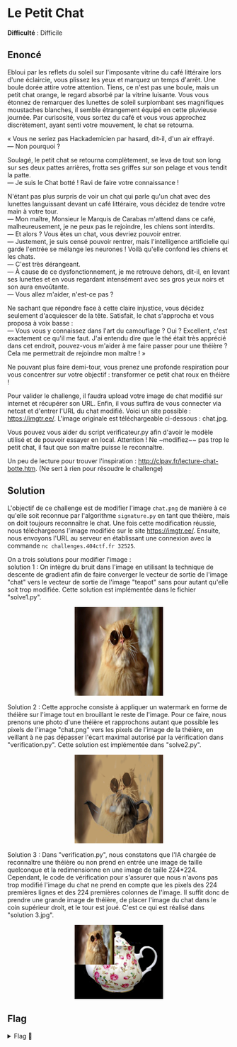# Le Petit Chat

**Difficulté** : Difficile

## Enoncé

Ebloui par les reflets du soleil sur l'imposante vitrine du café littéraire lors d'une éclaircie, vous plissez les yeux et marquez un temps d'arrêt. Une boule dorée attire votre attention. Tiens, ce n'est pas une boule, mais un petit chat orange, le regard absorbé par la vitrine luisante. Vous vous étonnez de remarquer des lunettes de soleil surplombant ses magnifiques moustaches blanches, il semble étrangement équipé en cette pluvieuse journée. Par curisosité, vous sortez du café et vous vous approchez discrètement, ayant senti votre mouvement, le chat se retourna.

« Vous ne seriez pas Hackademicien par hasard, dit-il, d'un air effrayé.   
— Non pourquoi ?   

Soulagé, le petit chat se retourna complètement, se leva de tout son long sur ses deux pattes arrières, frotta ses griffes sur son pelage et vous tendit la patte.   
— Je suis le Chat botté ! Ravi de faire votre connaissance !   

N'étant pas plus surpris de voir un chat qui parle qu'un chat avec des lunettes languissant devant un café littéraire, vous décidez de tendre votre main à votre tour.   
— Mon maître, Monsieur le Marquis de Carabas m'attend dans ce café, malheureusement, je ne peux pas le rejoindre, les chiens sont interdits.   
— Et alors ? Vous êtes un chat, vous devriez pouvoir entrer.   
— Justement, je suis censé pouvoir rentrer, mais l'intelligence artificielle qui garde l'entrée se mélange les neurones ! Voilà qu'elle confond les chiens et les chats.   
— C'est très dérangeant.   
— À cause de ce dysfonctionnement, je me retrouve dehors, dit-il, en levant ses lunettes et en vous regardant intensément avec ses gros yeux noirs et son aura envoûtante.   
— Vous allez m'aider, n'est-ce pas ?

Ne sachant que répondre face à cette claire injustice, vous décidez seulement d'acquiescer de la tête. Satisfait, le chat s'approcha et vous proposa à voix basse :   
— Vous vous y connaissez dans l'art du camouflage ? Oui ? Excellent, c'est exactement ce qu'il me faut. J'ai entendu dire que le thé était très apprécié dans cet endroit, pouvez-vous m'aider à me faire passer pour une théière ? Cela me permettrait de rejoindre mon maître ! »

Ne pouvant plus faire demi-tour, vous prenez une profonde respiration pour vous concentrer sur votre objectif : transformer ce petit chat roux en théière !

Pour valider le challenge, il faudra upload votre image de chat modifié sur internet et récupérer son URL. Enfin, il vous suffira de vous connecter via netcat et d'entrer l'URL du chat modifié. Voici un site possible : https://imgtr.ee/. L'image originale est téléchargeable ci-dessous : chat.jpg.

Vous pouvez vous aider du script verificateur.py afin d'avoir le modèle utilisé et de pouvoir essayer en local. Attention ! Ne ~modifiez~~ pas trop le petit chat, il faut que son maître puisse le reconnaître.

Un peu de lecture pour trouver l'inspiration : http://clpav.fr/lecture-chat-botte.htm. (Ne sert à rien pour résoudre le challenge)


## Solution

L'objectif de ce challenge est de modifier l'image `chat.png` de manière à ce qu'elle soit reconnue par l'algorithme `signature.py` en tant que théière, mais on doit toujours reconnaître le chat. Une fois cette modification réussie, nous téléchargeons l'image modifiée sur le site https://imgtr.ee/. Ensuite, nous envoyons l'URL au serveur en établissant une connexion avec la commande `nc challenges.404ctf.fr 32525`.

On a trois solutions pour modifier l'image :   
solution 1 : On intègre du bruit dans l'image en utilisant la technique de descente de gradient afin de faire converger le vecteur de sortie de l'image "chat" vers le vecteur de sortie de l'image "teapot" sans pour autant qu'elle soit trop modifiée. Cette solution est implémentée dans le fichier "solve1.py".

<p align="center"><img src="solution 1.png" alt="Solution 1" width="200"></p>

Solution 2 : Cette approche consiste à appliquer un watermark en forme de théière sur l'image tout en brouillant le reste de l'image. Pour ce faire, nous prenons une photo d'une théière et rapprochons autant que possible les pixels de l'image "chat.png" vers les pixels de l'image de la théière, en veillant à ne pas dépasser l'écart maximal autorisé par la vérification dans "verification.py". Cette solution est implémentée dans "solve2.py".

<p align="center"><img src="solution 2.png" alt="Solution 2" width="200"></p>

Solution 3 : Dans "verification.py", nous constatons que l'IA chargée de reconnaître une théière ou non prend en entrée une image de taille quelconque et la redimensionne en une image de taille 224*224. Cependant, le code de vérification pour s'assurer que nous n'avons pas trop modifié l'image du chat ne prend en compte que les pixels des 224 premières lignes et des 224 premières colonnes de l'image. Il suffit donc de prendre une grande image de théière, de placer l'image du chat dans le coin supérieur droit, et le tour est joué. C'est ce qui est réalisé dans "solution 3.jpg".

<p align="center"><img src="solution 3.jpg" alt="Solution 3" width="200"></p>

## Flag

<details>
<summary> Flag 🚩</summary>

```
404CTF{qU3l_M4n1f1qu3_the13R3_0r4ng3}
```